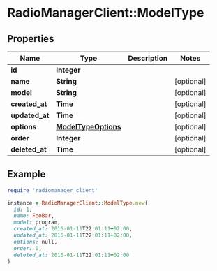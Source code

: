 # RadioManagerClient::ModelType

## Properties

| Name | Type | Description | Notes |
| ---- | ---- | ----------- | ----- |
| **id** | **Integer** |  |  |
| **name** | **String** |  | [optional] |
| **model** | **String** |  | [optional] |
| **created_at** | **Time** |  | [optional] |
| **updated_at** | **Time** |  | [optional] |
| **options** | [**ModelTypeOptions**](ModelTypeOptions.md) |  | [optional] |
| **order** | **Integer** |  | [optional] |
| **deleted_at** | **Time** |  | [optional] |

## Example

```ruby
require 'radiomanager_client'

instance = RadioManagerClient::ModelType.new(
  id: 1,
  name: FooBar,
  model: program,
  created_at: 2016-01-11T22:01:11+02:00,
  updated_at: 2016-01-11T22:01:11+02:00,
  options: null,
  order: 0,
  deleted_at: 2016-01-11T22:01:11+02:00
)
```

